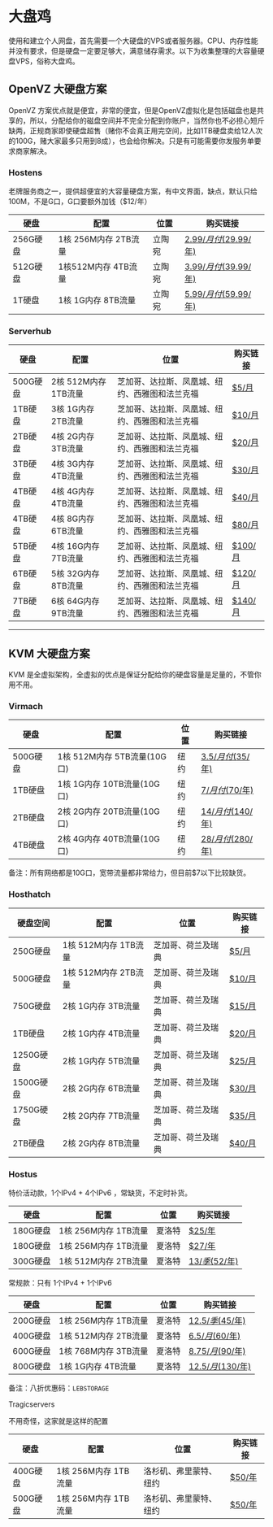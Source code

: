 
# 大盘鸡

使用和建立个人网盘，首先需要一个大硬盘的VPS或者服务器。CPU、内存性能并没有要求，但是硬盘一定要足够大，满意储存需求。以下为收集整理的大容量硬盘VPS，俗称大盘鸡。

## OpenVZ 大硬盘方案

OpenVZ 方案优点就是便宜，非常的便宜，但是OpenVZ虚拟化是包括磁盘也是共享的，所以，分配给你的磁盘空间并不完全分配到你账户，当然你也不必担心短斤缺两，正规商家即使硬盘超售（赌你不会真正用完空间，比如1TB硬盘卖给12人次的100G，赌大家最多只用到8成），也会给你解决。只是有可能需要你发服务单要求商家解决。

### Hostens
老牌服务商之一，提供超便宜的大容量硬盘方案，有中文界面，缺点，默认只给100M，不是G口，G口要额外加钱（$12/年）

| 硬盘     | 配置                 | 位置   | 购买链接                                                     |
| -------- | -------------------- | ------ | ------------------------------------------------------------ |
| 256G硬盘 | 1核 256M内存 2TB流量 | 立陶宛 | [$2.99/月付($29.99/年)](https://www.hostens.com/vps-hosting/?affid=760#hosting__plan__group-tab-storage) |
| 512G硬盘 | 1核512M内存 4TB流量  | 立陶宛 | [$3.99/月付($39.99/年)](https://www.hostens.com/vps-hosting/?affid=760#hosting__plan__group-tab-storage) |
| 1T硬盘   | 1核 1G内存 8TB流量   | 立陶宛 | [$5.99/月付($59.99/年)](https://www.hostens.com/vps-hosting/?affid=760#hosting__plan__group-tab-storage) |


### Serverhub

| 硬盘     | 配置                 | 位置                                           | 购买链接                                                    |
| -------- | -------------------- | ---------------------------------------------- | ----------------------------------------------------------- |
| 500G硬盘 | 2核 512M内存 1TB流量 | 芝加哥、达拉斯、凤凰城、纽约、西雅图和法兰克福 | [$5/月](http://my.serverhub.com/aff.php?aff=171&pid=613)    |
| 1TB硬盘  | 3核 1G内存 2TB流量   | 芝加哥、达拉斯、凤凰城、纽约、西雅图和法兰克福 | [$10/月](http://my.serverhub.com/aff.php?aff=171&pid=614)   |
| 2TB硬盘  | 4核 2G内存 3TB流量   | 芝加哥、达拉斯、凤凰城、纽约、西雅图和法兰克福 | [$20/月](http://my.serverhub.com/aff.php?aff=171&pid=615)   |
| 3TB硬盘  | 4核 3G内存 4TB流量   | 芝加哥、达拉斯、凤凰城、纽约、西雅图和法兰克福 | [$30/月](http://my.serverhub.com/aff.php?aff=171&pid=616)   |
| 4TB硬盘  | 4核 4G内存 4TB流量   | 芝加哥、达拉斯、凤凰城、纽约、西雅图和法兰克福 | [$40/月](http://my.serverhub.com/aff.php?aff=171&pid=617)  |
| 4TB硬盘  | 4核 8G内存 6TB流量   | 芝加哥、达拉斯、凤凰城、纽约、西雅图和法兰克福 | [$80/月](http://my.serverhub.com/aff.php?aff=171&pid=618)  |
| 5TB硬盘  | 4核 16G内存 7TB流量  | 芝加哥、达拉斯、凤凰城、纽约、西雅图和法兰克福 | [$100/月](http://my.serverhub.com/aff.php?aff=171&pid=693) |
| 6TB硬盘  | 5核 32G内存 8TB流量  | 芝加哥、达拉斯、凤凰城、纽约、西雅图和法兰克福 | [$120/月](http://my.serverhub.com/aff.php?aff=171&pid=694) |
| 7TB硬盘  | 6核 64G内存 9TB流量  | 芝加哥、达拉斯、凤凰城、纽约、西雅图和法兰克福 | [$140/月](http://my.serverhub.com/aff.php?aff=171&pid=695) |

---

## KVM 大硬盘方案     

KVM 是全虚拟架构，全虚拟的优点是保证分配给你的硬盘容量是足量的，不管你用不用。     

### Virmach   

| 硬盘     | 配置                        | 位置 | 购买链接                                                               |
| -------- | --------------------------- | ---- | ---------------------------------------------------------------------- |
| 500G硬盘 | 1核 512M内存 5TB流量(10G口) | 纽约 | [$3.5/月付($35/年)](https://billing.virmach.com/aff.php?aff=6188&pid=155) |
| 1TB硬盘  | 1核 1G内存 10TB流量(10G口)  | 纽约 | [$7/月付($70/年)](https://billing.virmach.com/aff.php?aff=6188&pid=156)   |
| 2TB硬盘  | 2核 2G内存 20TB流量(10G口)  | 纽约 | [$14/月付($140/年)](https://billing.virmach.com/aff.php?aff=6188&pid=157) |
| 4TB硬盘  | 2核 4G内存 40TB流量(10G口)  | 纽约 | [$28/月付($280/年)](https://billing.virmach.com/aff.php?aff=6188&pid=158) |

备注：所有网络都是10G口，宽带流量都非常给力，但目前$7以下比较缺货。    

### Hosthatch     


| 硬盘空间  | 配置                 | 位置               | 购买链接                                   |
| --------- | -------------------- | ------------------ | ------------------------------------------ |
| 250G硬盘  | 1核 512M内存 1TB流量 | 芝加哥、荷兰及瑞典 | [$5/月](https://hosthatch.com/a?id=1336)   |
| 500G硬盘  | 1核 512M内存 2TB流量 | 芝加哥、荷兰及瑞典 | [$10/月](https://hosthatch.com/a?id=1336)  |
| 750G硬盘  | 2核 1G内存 3TB流量   | 芝加哥、荷兰及瑞典 | [$15/月](https://hosthatch.com/a?id=1336)  |
| 1TB硬盘   | 2核 1G内存 4TB流量   | 芝加哥、荷兰及瑞典 | [$20/月](https://hosthatch.com/a?id=1336)  |
| 1250G硬盘 | 2核 1G内存 5TB流量   | 芝加哥、荷兰及瑞典 | [$25/月](https://hosthatch.com/a?id=1336)  |
| 1500G硬盘 | 2核 2G内存 6TB流量   | 芝加哥、荷兰及瑞典 | [$30/月](https://hosthatch.com/a?id=1336)  |
| 1750G硬盘 | 2核 2G内存 7TB流量   | 芝加哥、荷兰及瑞典 | [$35/月](https://hosthatch.com/a?id=1336)  |
| 2TB硬盘   | 2核 2G内存 8TB流量   | 芝加哥、荷兰及瑞典 | [$40/月](https://hosthatch.com/a?id=1336)  |

### Hostus   

特价活动款，1个IPv4 + 4个IPv6 ，常缺货，不定时补货。    

| 硬盘     | 配置                 | 位置   | 购买链接                                                     |
| -------- | -------------------- | ------ | ------------------------------------------------------------ |
| 180G硬盘 | 1核 256M内存 1TB流量 | 夏洛特 | [$25/年](https://my.hostus.us/aff.php?aff=408&pid=330)       |
| 180G硬盘 | 1核 256M内存 1TB流量 | 夏洛特 | [$27/年](https://my.hostus.us/aff.php?aff=408&pid=358)       |
| 300G硬盘 | 1核 512M内存 2TB流量 | 夏洛特 | [$13/季($52/年)](https://my.hostus.us/aff.php?aff=408&pid=342) |

常规款：只有 1个IPv4 + 1个IPv6      

| 硬盘     | 配置                 | 位置   | 购买链接                                                     |
| -------- | -------------------- | ------ | ------------------------------------------------------------ |
| 200G硬盘 | 1核 256M内存 1TB流量 | 夏洛特 | [$12.5/季($45/年)](https://my.hostus.us/aff.php?aff=408&pid=321) |
| 400G硬盘 | 1核 512M内存 2TB流量 | 夏洛特 | [$6.5/月($60/年)](https://my.hostus.us/aff.php?aff=408&pid=322) |
| 600G硬盘 | 1核 768M内存 3TB流量 | 夏洛特 | [$8.75/月($90/年)](https://my.hostus.us/aff.php?aff=408&pid=323) |
| 800G硬盘 | 1核 1G内存 4TB流量   | 夏洛特 | [$12.5/月($130/年)](https://my.hostus.us/aff.php?aff=408&pid=324) |

备注：八折优惠码：`LEBSTORAGE`     

Tragicservers   

不用奇怪，这家就是这样的配置


| 硬盘     | 配置                 | 位置                   | 购买链接                                                     |
| -------- | -------------------- | ---------------------- | ------------------------------------------------------------ |
| 400G硬盘 | 1核 256M内存 1TB流量 | 洛杉矶、弗里蒙特、纽约 | [$50/年](https://www.tragicservers.com/aff.php?aff=83&pid=193) |
| 500G硬盘 | 1核 256M内存 1TB流量 | 洛杉矶、弗里蒙特、纽约 | [$50/年](https://www.tragicservers.com/aff.php?aff=83&pid=190) |
